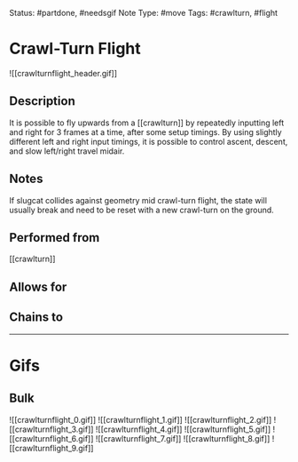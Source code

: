 Status: #partdone, #needsgif 
Note Type: #move
Tags: #crawlturn, #flight 

# Crawl-Turn Flight
![[crawlturnflight_header.gif]]
## Description
It is possible to fly upwards from a [[crawlturn]] by repeatedly inputting left and right for 3 frames at a time, after some setup timings. By using slightly different left and right input timings, it is possible to control ascent, descent, and slow left/right travel midair.

## Notes
If slugcat collides against geometry mid crawl-turn flight, the state will usually break and need to be reset with a new crawl-turn on the ground.

## Performed from
[[crawlturn]]

## Allows for


## Chains to


___
# Gifs
## Bulk
![[crawlturnflight_0.gif]]
![[crawlturnflight_1.gif]]
![[crawlturnflight_2.gif]]
![[crawlturnflight_3.gif]]
![[crawlturnflight_4.gif]]
![[crawlturnflight_5.gif]]
![[crawlturnflight_6.gif]]
![[crawlturnflight_7.gif]]
![[crawlturnflight_8.gif]]
![[crawlturnflight_9.gif]]